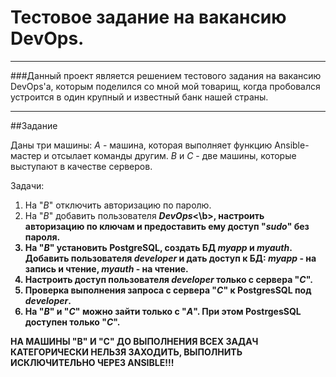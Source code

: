 # Тестовое задание на вакансию DevOps.
----

###Данный проект является решением тестового задания на вакансию DevOps'а, которым поделился со мной мой товарищ, когда пробовался устроится в один крупный и известный банк нашей страны.

----

##Задание 

Даны три машины: 
  *А* - машина, которая выполняет функцию Ansible-мастер и отсылает команды другим.
  *В* и *С* - две машины, которые выступают в качестве серверов.

Задачи:
1. На "*В*" отключить авторизацию по паролю.
2. На "*В*" добавить пользователя <b>*DevOps*<\b>, настроить авторизацию по ключам и предоставить ему доступ "*sudo*" без пароля.
3. На "*В*" установить PostgreSQL, создать БД *myapp* и *myauth*. Добавить пользователя *developer* и дать доступ к БД: *myapp* - на запись и чтение, *myauth* - на чтение.
4. Настроить доступ пользователя *developer* только с сервера "*С*".
5. Проверка выполнения запроса с сервера "*С*" к PostgresSQL под *developer*.
6. На "*В*" и "*С*" можно зайти только с "*А*". При этом PostrgesSQL доступен только "*С*".

<b>НА МАШИНЫ "В" И "С" ДО ВЫПОЛНЕНИЯ ВСЕХ ЗАДАЧ КАТЕГОРИЧЕСКИ НЕЛЬЗЯ ЗАХОДИТЬ, ВЫПОЛНИТЬ ИСКЛЮЧИТЕЛЬНО ЧЕРЕЗ ANSIBLE!!!

